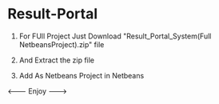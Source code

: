# Result-Portal

1. For FUll Project Just Download "Result_Portal_System(Full NetbeansProject).zip" file

2. And Extract the zip file

3. Add As Netbeans Project in Netbeans

<--- Enjoy --->
